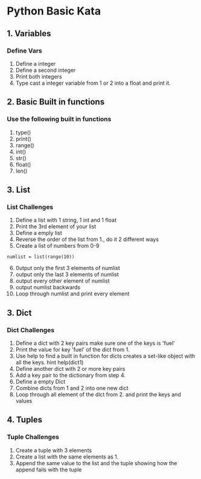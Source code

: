 # Python Basic Kata

## 1. Variables

### Define Vars

1. Define a integer
2. Define a second integer
3. Print both integers
4. Type cast a integer variable from 1 or 2 into a float and print it.

## 2. Basic Built in functions

### Use the following built in functions

1. type()
2. print()
3. range()
4. int()
5. str()
6. float()
7. len()

## 3. List

### List Challenges

1. Define a list with 1 string, 1 int and 1 float
2. Print the 3rd element of your list
3. Define a emply list
4. Reverse the order of the list from 1., do it 2 different ways
5. Create a list of numbers from 0-9
```
numlist = list(range(10))
```
6. 0utput only the first 3 elements of numlist
7. output only the last 3 elements of numlist
8. output every other element of numlist
9. output numlist backwards
10.  Loop through numlist and print every element

## 3. Dict

### Dict Challenges

1. Define a dict with 2 key pairs make sure one of the keys is 'fuel'
2. Print the value for key 'fuel' of the dict from 1.
3. Use help to find a built in function for dicts creates a set-like object with all the keys. hint help(dict1)
4. Define another dict with 2 or more key pairs
5. Add a key pair to the dictionary from step 4.
6. Define a empty Dict
7. Combine dicts from 1 and 2 into one new dict
8. Loop through all element of the dict from 2. and print the keys and values

## 4. Tuples

### Tuple Challenges

1. Create a tuple with 3 elements
2. Create a list with the same elements as 1.
3. Append the same value to the list and the tuple showing how the append fails with the tuple